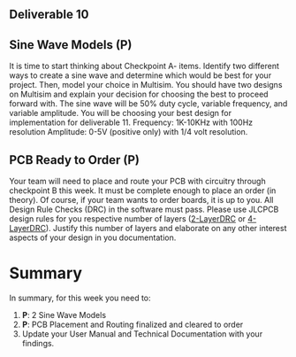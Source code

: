 ## Deliverable 10

## Sine Wave Models (P)
It is time to start thinking about Checkpoint A- items. Identify two different ways to create a sine wave and determine which would be best for your project. Then, model your choice in Multisim. You should have two designs on Multisim and explain your decision for choosing the best to proceed forward with. The sine wave will be 50% duty cycle, variable frequency, and variable amplitude.  You will be choosing your best design for implementation for deliverable 11.
Frequency: 1K-10KHz with 100Hz resolution
Amplitude: 0-5V (positive only) with 1/4 volt resolution.

## PCB Ready to Order (P)
Your team will need to place and route your PCB with circuitry through checkpoint B this week. It must be complete enough to place an order (in theory). Of course, if your team wants to order boards, it is up to you. 
All Design Rule Checks (DRC) in the software must pass. Please use JLCPCB design rules for you respective number of layers ([2-LayerDRC](https://github.com/Herring-UGAECSE-2920-S23/Deliverables_S2023/blob/main/Resources/jlcpcb2layer.dru) or [4-LayerDRC](https://github.com/Herring-UGAECSE-2920-S23/Deliverables_S2023/blob/main/Resources/jlcpcb4layer.dru)). Justify this number of layers and elaborate on any other interest aspects of your design in you documentation.

# Summary

In summary, for this week you need to:

1. **P**: 2 Sine Wave Models
2. **P**: PCB Placement and Routing finalized and cleared to order
3. Update your User Manual and Technical Documentation with your findings.
